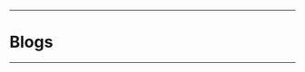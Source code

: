                                                     
----------------------------------------                                                     
# Blogs 
------------------------------------------------------------------------------------------------------
